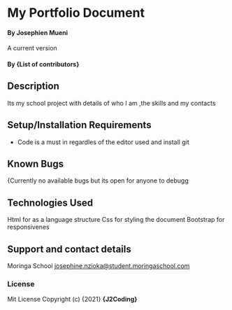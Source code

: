  # My Portfolio Document
#### By Josephien Mueni 
A current version
#### By **{List of contributors}**
## Description
Its my school project with details of who I am ,the skills and my contacts
## Setup/Installation Requirements
* Code is a must in regardles of the editor used and install git


## Known Bugs
{Currently no available bugs but its open for anyone to debugg
## Technologies Used
Html for as a language structure
Css for styling the document
Bootstrap for responsivenes
## Support and contact details
Moringa School
josephine.nzioka@student.moringaschool.com
### License
Mit License
Copyright (c) {2021} **{J2Coding}**